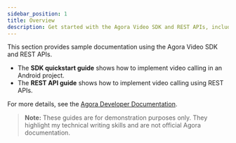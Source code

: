 ```yaml
---
sidebar_position: 1
title: Overview
description: Get started with the Agora Video SDK and REST APIs, including authentication, channel management, and real-time communication features.
---
```


This section provides sample documentation using the Agora Video SDK and REST APIs.  

- The **SDK quickstart guide** shows how to implement video calling in an Android project.  
- The **REST API guide** shows how to implement video calling using REST APIs.  

For more details, see the [Agora Developer Documentation](https://docs.agora.io/).  

> **Note:** These guides are for demonstration purposes only. They highlight my technical writing skills and are not official Agora documentation.
